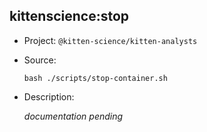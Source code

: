 ## kittenscience:stop

-   Project: `@kitten-science/kitten-analysts`
-   Source:

    ```shell
    bash ./scripts/stop-container.sh
    ```

-   Description:

    _documentation pending_
